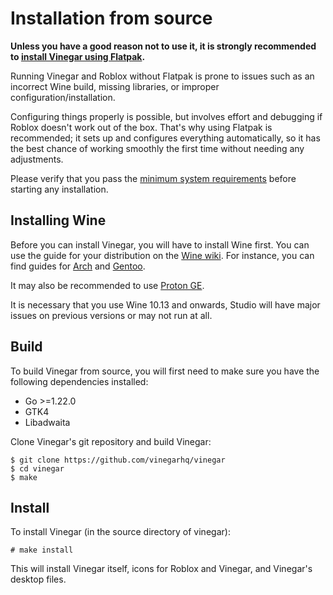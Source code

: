 # Installation from source

<div class="warning">

**Unless you have a good reason not to use it, it is strongly recommended to [install Vinegar using Flatpak](../index.md).**

Running Vinegar and Roblox without Flatpak is prone to issues such as an incorrect Wine build, missing libraries, or improper configuration/installation.

Configuring things properly is possible, but involves effort and debugging if Roblox doesn't work out of the box. That's why using Flatpak is recommended; it sets up and configures everything automatically, so it has the best chance of working smoothly the first time without needing any adjustments.

Please verify that you pass the [minimum system requirements](../index.md) before starting any installation.

</div>

## Installing Wine

Before you can install Vinegar, you will have to install Wine first. You can use the guide for your distribution on the [Wine wiki](https://wiki.winehq.org/Download). For instance, you can find guides for [Arch](https://wiki.archlinux.org/title/wine) and [Gentoo](https://wiki.gentoo.org/wiki/Wine).

It may also be recommended to use [Proton GE](https://github.com/GloriousEggroll/proton-ge-custom).

It is necessary that you use Wine 10.13 and onwards, Studio will have major issues on previous versions or may not run at all.

## Build

To build Vinegar from source, you will first need to make sure you have the following dependencies installed:
- Go >=1.22.0
- GTK4
- Libadwaita

Clone Vinegar's git repository and build Vinegar:

```console
$ git clone https://github.com/vinegarhq/vinegar
$ cd vinegar
$ make
```

## Install

To install Vinegar (in the source directory of vinegar):

```console
# make install
```

This will install Vinegar itself, icons for Roblox and Vinegar, and Vinegar's desktop files.
